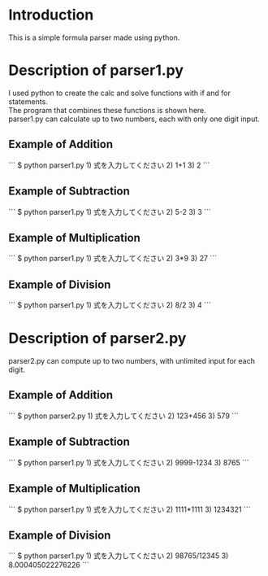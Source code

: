 # Introduction
This is a simple formula parser made using python.

# Description of parser1.py
I used python to create the calc and solve functions with if and for statements.<br>
The program that combines these functions is shown here.<br>
parser1.py can calculate up to two numbers, each with only one digit input.<br>

<h2>Example of Addition</h2>
```
$ python parser1.py
1) 式を入力してください
2) 1+1
3) 2
```

<h2>Example of Subtraction</h2>
```
$ python parser1.py
1) 式を入力してください
2) 5-2
3) 3
```

<h2>Example of Multiplication</h2>
```
$ python parser1.py
1) 式を入力してください
2) 3*9
3) 27
```

<h2>Example of Division</h2>
```
$ python parser1.py
1) 式を入力してください
2) 8/2
3) 4
```

# Description of parser2.py

parser2.py can compute up to two numbers, with unlimited input for each digit.

<h2>Example of Addition</h2>
```
$ python parser2.py
1) 式を入力してください
2) 123+456
3) 579
```

<h2>Example of Subtraction</h2>
```
$ python parser1.py
1) 式を入力してください
2) 9999-1234
3) 8765
```

<h2>Example of Multiplication</h2>
```
$ python parser1.py
1) 式を入力してください
2) 1111*1111
3) 1234321
```

<h2>Example of Division</h2>
```
$ python parser1.py
1) 式を入力してください
2) 98765/12345
3) 8.000405022276226
```